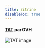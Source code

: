 ```yaml
---
title: Vitrine
disableToc: true
---
```


#### [TAT](https://ovh.github.io/tat/overview/) par OVH
![TAT image](/images/showcase/tat.png?width=50%)



